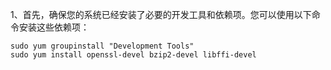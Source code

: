 1、首先，确保您的系统已经安装了必要的开发工具和依赖项。您可以使用以下命令安装这些依赖项：

```
sudo yum groupinstall "Development Tools"
sudo yum install openssl-devel bzip2-devel libffi-devel
```
